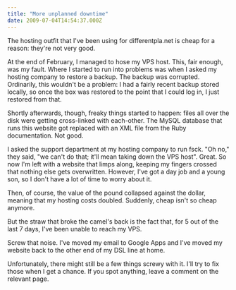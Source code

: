 ```yaml
---
title: "More unplanned downtime"
date: 2009-07-04T14:54:37.000Z
---
```

The hosting outfit that I've been using for differentpla.net is cheap for a reason: they're not very good.

At the end of February, I managed to hose my VPS host. This, fair enough, was my fault. Where I started to run into problems was when I asked my hosting company to restore a backup. The backup was corrupted. Ordinarily, this wouldn't be a problem: I had a fairly recent backup stored locally, so once the box was restored to the point that I could log in, I just restored from that.

Shortly afterwards, though, freaky things started to happen: files all over the disk were getting cross-linked with each-other. The MySQL database that runs this website got replaced with an XML file from the Ruby documentation. Not good.

I asked the support department at my hosting company to run fsck. "Oh no," they said, "we can't do that; it'll mean taking down the VPS host". Great. So now I'm left with a website that limps along, keeping my fingers crossed that nothing else gets overwritten. However, I've got a day job and a young son, so I don't have a lot of time to worry about it.

Then, of course, the value of the pound collapsed against the dollar, meaning that my hosting costs doubled. Suddenly, cheap isn't so cheap anymore.

But the straw that broke the camel's back is the fact that, for 5 out of the last 7 days, I've been unable to reach my VPS.

Screw that noise. I've moved my email to Google Apps and I've moved my website back to the other end of my DSL line at home.

Unfortunately, there might still be a few things screwy with it. I'll try to fix those when I get a chance. If you spot anything, leave a comment on the relevant page.